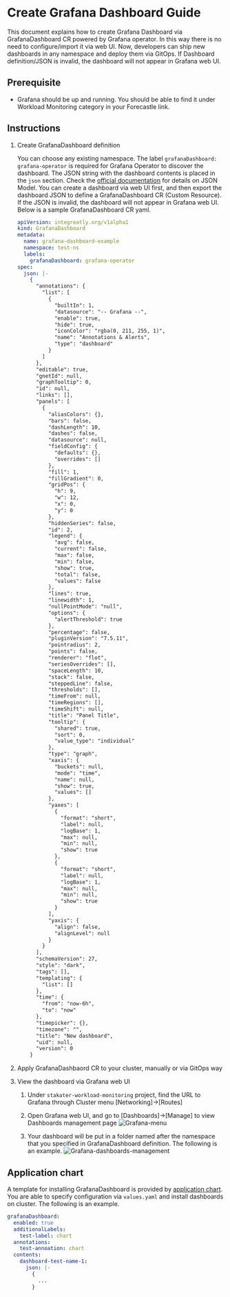 # Create Grafana Dashboard Guide

This document explains how to create Grafana Dashboard via GrafanaDashboard CR powered by Grafana operator. In this way there is no need to configure/import it via web UI. Now, developers can ship new dashboards in any namespace and deploy them via GitOps. If Dashboard definition/JSON is invalid, the dashboard will not appear in Grafana web UI.

## Prerequisite

- Grafana should be up and running. You should be able to find it under Workload Monitoring category in your Forecastle link.

## Instructions

1. Create GrafanaDashboard definition

   You can choose any existing namespace. The label `grafanaDashboard: grafana-operator` is required for Grafana Operator to discover the dashboard. The JSON string with the dashboard contents is placed in the `json` section. Check the [official documentation](https://grafana.com/docs/reference/dashboard/#dashboard-json) for details on JSON Model. You can create a dashboard via web UI first, and then export the dashboard JSON to define a GrafanaDashboard CR (Custom Resource). If the JSON is invalid, the dashboard will not appear in Grafana web UI. Below is a sample GrafanaDashboard CR yaml.

    ```yaml
    apiVersion: integreatly.org/v1alpha1
    kind: GrafanaDashboard
    metadata:
      name: grafana-dashboard-example
      namespace: test-ns
      labels:
        grafanaDashboard: grafana-operator
    spec:
      json: |-
        {
          "annotations": {
            "list": [
              {
                "builtIn": 1,
                "datasource": "-- Grafana --",
                "enable": true,
                "hide": true,
                "iconColor": "rgba(0, 211, 255, 1)",
                "name": "Annotations & Alerts",
                "type": "dashboard"
              }
            ]
          },
          "editable": true,
          "gnetId": null,
          "graphTooltip": 0,
          "id": null,
          "links": [],
          "panels": [
            {
              "aliasColors": {},
              "bars": false,
              "dashLength": 10,
              "dashes": false,
              "datasource": null,
              "fieldConfig": {
                "defaults": {},
                "overrides": []
              },
              "fill": 1,
              "fillGradient": 0,
              "gridPos": {
                "h": 9,
                "w": 12,
                "x": 0,
                "y": 0
              },
              "hiddenSeries": false,
              "id": 2,
              "legend": {
                "avg": false,
                "current": false,
                "max": false,
                "min": false,
                "show": true,
                "total": false,
                "values": false
              },
              "lines": true,
              "linewidth": 1,
              "nullPointMode": "null",
              "options": {
                "alertThreshold": true
              },
              "percentage": false,
              "pluginVersion": "7.5.11",
              "pointradius": 2,
              "points": false,
              "renderer": "flot",
              "seriesOverrides": [],
              "spaceLength": 10,
              "stack": false,
              "steppedLine": false,
              "thresholds": [],
              "timeFrom": null,
              "timeRegions": [],
              "timeShift": null,
              "title": "Panel Title",
              "tooltip": {
                "shared": true,
                "sort": 0,
                "value_type": "individual"
              },
              "type": "graph",
              "xaxis": {
                "buckets": null,
                "mode": "time",
                "name": null,
                "show": true,
                "values": []
              },
              "yaxes": [
                {
                  "format": "short",
                  "label": null,
                  "logBase": 1,
                  "max": null,
                  "min": null,
                  "show": true
                },
                {
                  "format": "short",
                  "label": null,
                  "logBase": 1,
                  "max": null,
                  "min": null,
                  "show": true
                }
              ],
              "yaxis": {
                "align": false,
                "alignLevel": null
              }
            }
          ],
          "schemaVersion": 27,
          "style": "dark",
          "tags": [],
          "templating": {
            "list": []
          },
          "time": {
            "from": "now-6h",
            "to": "now"
          },
          "timepicker": {},
          "timezone": "",
          "title": "New dashboard",
          "uid": null,
          "version": 0
        }
    ```

1. Apply GrafanaDashbaord CR to your cluster, manually or via GitOps way

1. View the dashboard via Grafana web UI

   1. Under `stakater-workload-monitoring` project, find the URL to Grafana through Cluster menu [Networking]->[Routes]
   1. Open Grafana web UI, and go to [Dashboards]->[Manage] to view Dashboards management page
      ![Grafana-menu](./images/grafana-menu.png)

   1. Your dashboard will be put in a folder named after the namespace that you specified in GrafanaDashboard definition. The following is an example. ![Grafana-dashboards-management](./images/grafana-dashboards-management.png)

## Application chart

A template for installing GrafanaDashboard is provided by [application chart](https://github.com/stakater-charts/application). You are able to specify configuration via `values.yaml` and install dashboards on cluster. The following is an example.

```yaml
grafanaDashboard:
  enabled: true
  additionalLabels:
    test-label: chart
  annotations: 
    test-annoation: chart
  contents:
    dashboard-test-name-1: 
      json: |-
        {
          ...
        }
```
